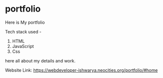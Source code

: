 # portfolio

Here is My portfolio

Tech stack used -
1) HTML
2) JavaScript
3) Css

here all about my details and work.

Website Link: https://webdeveloper-ishwarya.neocities.org/portfolio/#home
